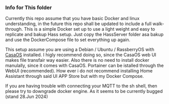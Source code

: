 ### Info for This folder


Currently this repo assume that you have basic Docker and linux understanding, in the future this repo shall be updated to include a full walk-through.
This is a simple Docker set up to use a light weight and easy to replicate and bakup Hass setup.
Just copy the HassServer folder asa bakup and use the DockerCompose file to set everything up again.

This setup assume you are using a Debian / Ubuntu / RassberryOS with [CasaOS](https://casaos.io) installed. I higly recommend doing so, since the CasaOS web UI makes file transfair way easier.
Also there is no need to install docker manulally, since it comes with CasaOS. Portainer can be istalled through the WebUI (recommended). How ever i do not recommend installing Home Assistant through said UI APP Store
but with my Docker Compose.

If you are having trouble with connecting your MQTT to the sh shell, then please try to downgrade docker engine. As it seems to be currently bugged (stand 28.Jun 2024)
